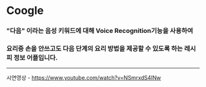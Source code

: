 # Coogle
### "다음" 이라는 음성 키워드에 대해 Voice Recognition기능을 사용하여
### 요리중 손을 안쓰고도 다음 단계의 요리 방법을 제공할 수 있도록 하는 레시피 정보 어플입니다.

---

시연영상 - https://www.youtube.com/watch?v=NSmrxdS4INw


